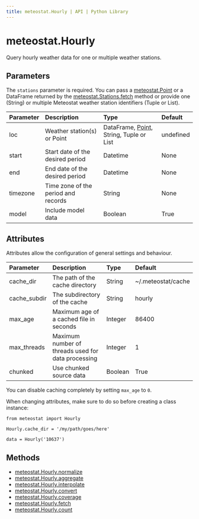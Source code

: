 ```yaml
---
title: meteostat.Hourly | API | Python Library
---
```


# meteostat.Hourly

Query hourly weather data for one or multiple weather stations.

## Parameters

The `stations` parameter is required. You can pass a [meteostat.Point](/python/api/point) or a DataFrame returned by the [meteostat.Stations.fetch](/python/api/stations/fetch) method or provide one (String) or multiple Meteostat weather station identifiers (Tuple or List).

| **Parameter** | **Description**                     | **Type**                                                     | **Default** |
|:--------------|:------------------------------------|:-------------------------------------------------------------|:------------|
| loc           | Weather station(s) or Point         | DataFrame, [Point](/python/api/point), String, Tuple or List | undefined   |
| start         | Start date of the desired period    | Datetime                                                     | None        |
| end           | End date of the desired period      | Datetime                                                     | None        |
| timezone      | Time zone of the period and records | String                                                       | None        |
| model         | Include model data                  | Boolean                                                      | True        |

## Attributes

Attributes allow the configuration of general settings and behaviour.

| **Parameter** | **Description**                                    | **Type** | **Default**        |
|:--------------|:---------------------------------------------------|:---------|:-------------------|
| cache_dir     | The path of the cache directory                    | String   | ~/.meteostat/cache |
| cache_subdir  | The subdirectory of the cache                      | String   | hourly             |
| max_age       | Maximum age of a cached file in seconds            | Integer  | 86400              |
| max_threads   | Maximum number of threads used for data processing | Integer  | 1                  |
| chunked       | Use chunked source data                            | Boolean  | True               |

You can disable caching completely by setting `max_age` to `0`.

When changing attributes, make sure to do so before creating a class instance:

```python{3}
from meteostat import Hourly

Hourly.cache_dir = '/my/path/goes/here'

data = Hourly('10637')
```

## Methods

* [meteostat.Hourly.normalize](normalize)
* [meteostat.Hourly.aggregate](aggregate)
* [meteostat.Hourly.interpolate](interpolate)
* [meteostat.Hourly.convert](convert)
* [meteostat.Hourly.coverage](coverage)
* [meteostat.Hourly.fetch](fetch)
* [meteostat.Hourly.count](count)
